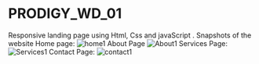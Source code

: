 # PRODIGY_WD_01
Responsive landing page using Html, Css and javaScript .
Snapshots of the website
Home page:
![home1](https://github.com/SamitMalap27/PRODIGY_WD_01/assets/121955319/56db83fb-beda-4e9a-95b4-1116cd2893b9)
About Page
![About1](https://github.com/SamitMalap27/PRODIGY_WD_01/assets/121955319/1b22a3c3-c54e-495d-ab72-003617071fab)
Services Page:
![Services1](https://github.com/SamitMalap27/PRODIGY_WD_01/assets/121955319/6db4f026-60c6-413d-a3cb-d296a0c68771)
Contact Page:
![contact1](https://github.com/SamitMalap27/PRODIGY_WD_01/assets/121955319/b81cefdc-4367-4839-8aaa-2c983635a44a)
